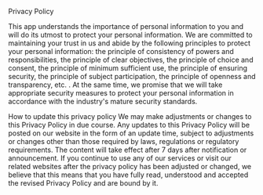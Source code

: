 Privacy Policy

This app understands the importance of personal information to you and will do its utmost to protect your personal information. We are committed to maintaining your trust in us and abide by the following principles to protect your personal information: the principle of consistency of powers and responsibilities, the principle of clear objectives, the principle of choice and consent, the principle of minimum sufficient use, the principle of ensuring security, the principle of subject participation, the principle of openness and transparency, etc. . At the same time, we promise that we will take appropriate security measures to protect your personal information in accordance with the industry's mature security standards.

How to update this privacy policy
We may make adjustments or changes to this Privacy Policy in due course. Any updates to this Privacy Policy will be posted on our website in the form of an update time, subject to adjustments or changes other than those required by laws, regulations or regulatory requirements. The content will take effect after 7 days after notification or announcement. If you continue to use any of our services or visit our related websites after the privacy policy has been adjusted or changed, we believe that this means that you have fully read, understood and accepted the revised Privacy Policy and are bound by it.
